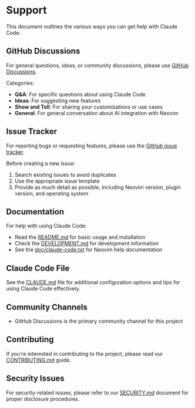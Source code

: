 # Support

This document outlines the various ways you can get help with Claude Code.

## GitHub Discussions

For general questions, ideas, or community discussions, please use [GitHub Discussions](https://github.com/greggh/claude-code/discussions).

Categories:
- **Q&A**: For specific questions about using Claude Code
- **Ideas**: For suggesting new features
- **Show and Tell**: For sharing your customizations or use cases
- **General**: For general conversation about AI integration with Neovim

## Issue Tracker

For reporting bugs or requesting features, please use the [GitHub issue tracker](https://github.com/greggh/claude-code/issues).

Before creating a new issue:
1. Search existing issues to avoid duplicates
2. Use the appropriate issue template
3. Provide as much detail as possible, including Neovim version, plugin version, and operating system

## Documentation

For help with using Claude Code:
- Read the [README.md](README.md) for basic usage and installation
- Check the [DEVELOPMENT.md](DEVELOPMENT.md) for development information
- See the [doc/claude-code.txt](doc/claude-code.txt) for Neovim help documentation

## Claude Code File

See the [CLAUDE.md](CLAUDE.md) file for additional configuration options and tips for using Claude Code effectively.

## Community Channels

- GitHub Discussions is the primary community channel for this project

## Contributing

If you're interested in contributing to the project, please read our [CONTRIBUTING.md](CONTRIBUTING.md) guide.

## Security Issues

For security-related issues, please refer to our [SECURITY.md](SECURITY.md) document for proper disclosure procedures.